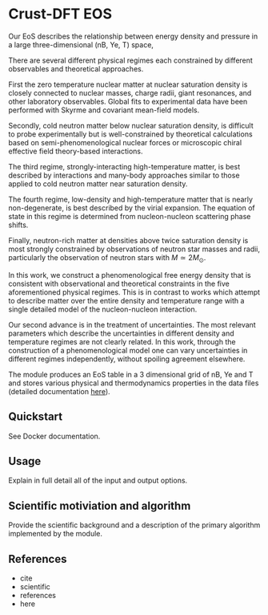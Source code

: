 # Crust-DFT EOS

Our EoS describes the relationship between energy density and pressure
in a large three-dimensional ($\mathrm{nB}$, $\mathrm{Ye}$,
$\mathrm{T}$) space,

There are several different physical regimes each constrained by
different observables and theoretical approaches.

First the zero temperature nuclear matter at nuclear saturation
density is closely connected to nuclear masses, charge radii, giant
resonances, and other laboratory observables. Global fits to
experimental data have been performed with Skyrme and covariant
mean-field models.

Secondly, cold neutron matter below nuclear saturation density, is
difficult to probe experimentally but is well-constrained by
theoretical calculations based on semi-phenomenological nuclear forces
or microscopic chiral effective field theory-based interactions.

The third regime, strongly-interacting high-temperature matter, is
best described by interactions and many-body approaches similar to
those applied to cold neutron matter near saturation density.

The fourth regime, low-density and high-temperature matter that is
nearly non-degenerate, is best described by the virial expansion. The
equation of state in this regime is determined from nucleon-nucleon
scattering phase shifts.

Finally, neutron-rich matter at densities above twice saturation
density is most strongly constrained by observations of neutron star
masses and radii, particularly the observation of neutron stars with
$M \simeq 2M_\odot$.

In this work, we construct a phenomenological free energy density that
is consistent with observational and theoretical constraints in the
five aforementioned physical regimes. This is in contrast to works
which attempt to describe matter over the entire density and
temperature range with a single detailed model of the nucleon-nucleon
interaction.

Our second advance is in the treatment of uncertainties. The most
relevant parameters which describe the uncertainties in different
density and temperature regimes are not clearly related. In this work,
through the construction of a phenomenological model one can vary
uncertainties in different regimes independently, without spoiling
agreement elsewhere.

The module produces an EoS table in a 3 dimensional grid of
$\mathrm{nB}$, $\mathrm{Ye}$ and $\mathrm{T}$ and stores various
physical and thermodynamics properties in the data files (detailed
documentation
[here](https://neutronstars.utk.edu/code/eos/table_format.html#thermodynamic-quantities)).

## Quickstart

See Docker documentation.

## Usage

Explain in full detail all of the input and output options.

## Scientific motiviation and algorithm

Provide the scientific background and a description of the primary algorithm implemented by the module.

## References

* cite
* scientific
* references
* here

